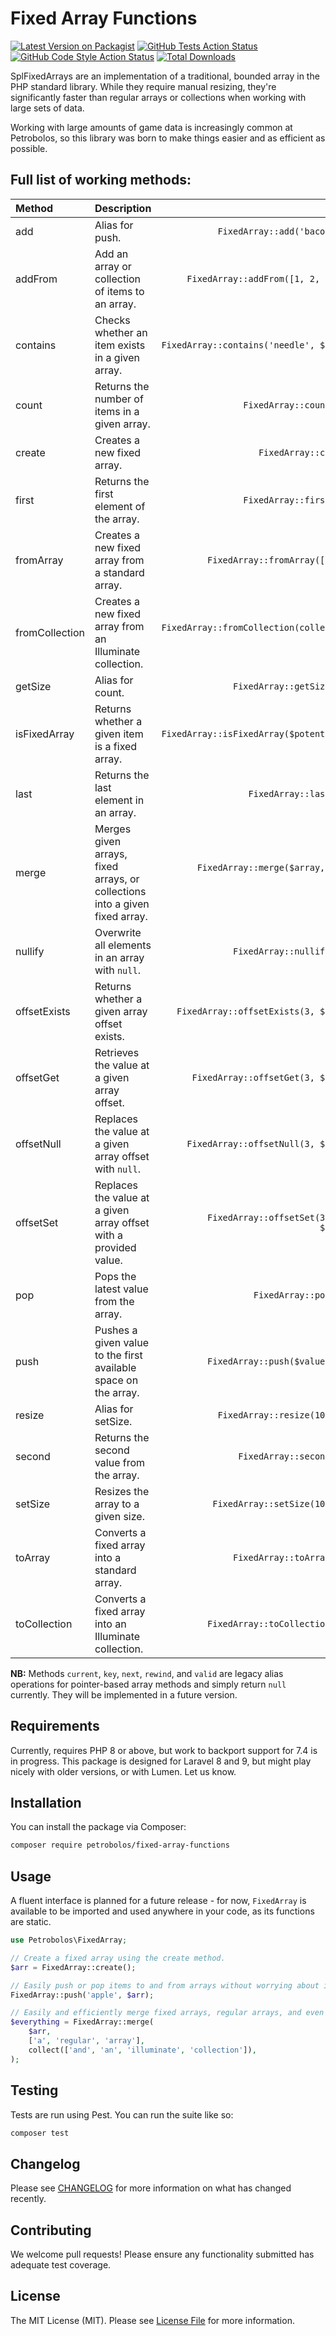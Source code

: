 # Fixed Array Functions

[![Latest Version on Packagist](https://img.shields.io/packagist/v/petrobolos/fixed-array-functions.svg?style=flat-square)](https://packagist.org/packages/petrobolos/fixed-array-functions)
[![GitHub Tests Action Status](https://img.shields.io/github/workflow/status/petrobolos/fixed-array-functions/run-tests?label=tests)](https://github.com/petrobolos/fixed-array-functions/actions?query=workflow%3Arun-tests+branch%3Amain)
[![GitHub Code Style Action Status](https://img.shields.io/github/workflow/status/petrobolos/fixed-array-functions/Check%20&%20fix%20styling?label=code%20style)](https://github.com/petrobolos/fixed-array-functions/actions?query=workflow%3A"Check+%26+fix+styling"+branch%3Amain)
[![Total Downloads](https://img.shields.io/packagist/dt/petrobolos/fixed-array-functions.svg?style=flat-square)](https://packagist.org/packages/petrobolos/fixed-array-functions)

SplFixedArrays are an implementation of a traditional, bounded array in the PHP standard library. While they require
manual resizing, they're significantly faster than regular arrays or collections when working with large sets of data.

Working with large amounts of game data is increasingly common at Petrobolos, so this library was born to make things
easier and as efficient as possible.

## Full list of working methods:
 
| Method         | Description                                                                 |                                         Example |
|:---------------|:----------------------------------------------------------------------------|------------------------------------------------:|
| add            | Alias for push.                                                             |                `FixedArray::add('bacon', $arr)` |
| addFrom        | Add an array or collection of items to an array.                            |          `FixedArray::addFrom([1, 2, 3], $arr)` |
| contains       | Checks whether an item exists in a given array.                             |     `FixedArray::contains('needle', $haystack)` |
| count          | Returns the number of items in a given array.                               |                     `FixedArray::count($array)` |
| create         | Creates a new fixed array.                                                  |                        `FixedArray::create(10)` |
| first          | Returns the first element of the array.                                     |                     `FixedArray::first($array)` |
| fromArray      | Creates a new fixed array from a standard array.                            |              `FixedArray::fromArray([1, 2, 3])` |
| fromCollection | Creates a new fixed array from an Illuminate collection.                    | `FixedArray::fromCollection(collect([1, 2, 3])` |
| getSize        | Alias for count.                                                            |                   `FixedArray::getSize($array)` |
| isFixedArray   | Returns whether a given item is a fixed array.                              |     `FixedArray::isFixedArray($potentialArray)` |
| last           | Returns the last element in an array.                                       |                      `FixedArray::last($array)` |
| merge          | Merges given arrays, fixed arrays, or collections into a given fixed array. |   `FixedArray::merge($array, $array2, $array3)` |
| nullify        | Overwrite all elements in an array with `null`.                             |                   `FixedArray::nullify($array)` |
| offsetExists   | Returns whether a given array offset exists.                                |        `FixedArray::offsetExists(3, $haystack)` |
| offsetGet      | Retrieves the value at a given array offset.                                |           `FixedArray::offsetGet(3, $haystack)` |
| offsetNull     | Replaces the value at a given array offset with `null`.                     |          `FixedArray::offsetNull(3, $haystack)` |
| offsetSet      | Replaces the value at a given array offset with a provided value.           |   `FixedArray::offsetSet(3, $value, $haystack)` |
| pop            | Pops the latest value from the array.                                       |                       `FixedArray::pop($array)` |
| push           | Pushes a given value to the first available space on the array.             |              `FixedArray::push($value, $array)` |
| resize         | Alias for setSize.                                                          |                `FixedArray::resize(10, $array)` |
| second         | Returns the second value from the array.                                    |                    `FixedArray::second($array)` |
| setSize        | Resizes the array to a given size.                                          |               `FixedArray::setSize(10, $array)` |
| toArray        | Converts a fixed array into a standard array.                               |                   `FixedArray::toArray($array)` |
| toCollection   | Converts a fixed array into an Illuminate collection.                       |              `FixedArray::toCollection($array)` |

**NB:** Methods `current`, `key`, `next`, `rewind`, and `valid` are legacy alias operations for pointer-based array
methods and simply return `null` currently. They will be implemented in a future version.

## Requirements
Currently, requires PHP 8 or above, but work to backport support for 7.4 is in progress. This package is designed
for Laravel 8 and 9, but might play nicely with older versions, or with Lumen. Let us know.

## Installation

You can install the package via Composer:

```bash
composer require petrobolos/fixed-array-functions
```

## Usage

A fluent interface is planned for a future release - for now, `FixedArray` is available to be imported and used 
anywhere in your code, as its functions are static.

```php
use Petrobolos\FixedArray;

// Create a fixed array using the create method.
$arr = FixedArray::create();

// Easily push or pop items to and from arrays without worrying about indices.
FixedArray::push('apple', $arr);

// Easily and efficiently merge fixed arrays, regular arrays, and even Illuminate collections.
$everything = FixedArray::merge(
    $arr, 
    ['a', 'regular', 'array'], 
    collect(['and', 'an', 'illuminate', 'collection']),
);
```

## Testing

Tests are run using Pest. You can run the suite like so:

```bash
composer test
```

## Changelog

Please see [CHANGELOG](CHANGELOG.md) for more information on what has changed recently.

## Contributing

We welcome pull requests! Please ensure any functionality submitted has adequate test coverage.

## License

The MIT License (MIT). Please see [License File](LICENSE.md) for more information.
